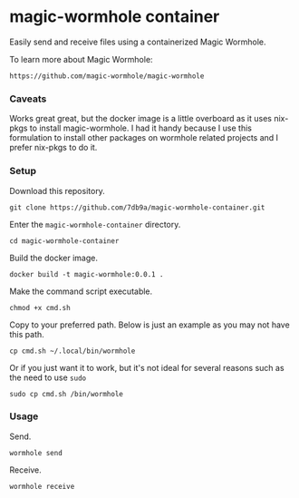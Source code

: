 # magic-wormhole container

Easily send and receive files using a containerized Magic Wormhole.

To learn more about Magic Wormhole:

`https://github.com/magic-wormhole/magic-wormhole`

### Caveats

 Works great great, but the docker image is a little overboard as it uses nix-pkgs to install magic-wormhole. I had it handy because I use this formulation to install other packages on wormhole related projects and I prefer nix-pkgs to do it.

### Setup

Download this repository.

```
git clone https://github.com/7db9a/magic-wormhole-container.git
```

Enter the `magic-wormhole-container` directory.

```
cd magic-wormhole-container
```

Build the docker image.

```
docker build -t magic-wormhole:0.0.1 .
```

Make the command script executable.

```
chmod +x cmd.sh
```

Copy to your preferred path. Below is just an example as you may not have this path.

```
cp cmd.sh ~/.local/bin/wormhole
```

Or if you just want it to work, but it's not ideal for several reasons such as the need to use `sudo`

```
sudo cp cmd.sh /bin/wormhole
```

### Usage

Send.

```
wormhole send
```

Receive.

```
wormhole receive
```
